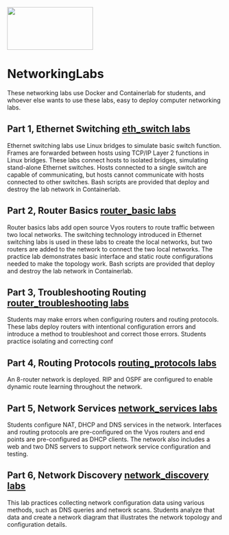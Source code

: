 <img src="https://www.tamusa.edu/brandguide/jpeglogos/tamusa_final_logo_bw1.jpg" width="200" height="100"> 

# NetworkingLabs
These networking labs use Docker and Containerlab for students, and whoever else wants to use these labs, easy to deploy computer networking labs.

## Part 1, Ethernet Switching [eth_switch labs](https://github.com/kabarton62/NetworkingLabs/tree/main/eth_switch)

Ethernet switching labs use Linux bridges to simulate basic switch function. Frames are forwarded between hosts using TCP/IP Layer 2 functions in Linux bridges. These labs connect hosts to isolated bridges, simulating stand-alone Ethernet switches. Hosts connected to a single switch are capable of communicating, but hosts cannot communicate with hosts connected to other switches. Bash scripts are provided that deploy and destroy the lab network in Containerlab.

## Part 2, Router Basics [router_basic labs](https://github.com/kabarton62/NetworkingLabs/tree/main/router_basic)
Router basics labs add open source Vyos routers to route traffic between two local networks. The switching technology introduced in Ethernet switching labs is used in these labs to create the local networks, but two routers are added to the network to connect the two local networks. The practice lab demonstrates basic interface and static route configurations needed to make the topology work. Bash scripts are provided that deploy and destroy the lab network in Containerlab.

## Part 3, Troubleshooting Routing [router_troubleshooting labs](https://github.com/kabarton62/NetworkingLabs/tree/main/router_troubleshooting)
Students may make errors when configuring routers and routing protocols. These labs deploy routers with intentional configuration errors and introduce a method to troubleshoot and correct those errors. Students practice isolating and correcting conf 

## Part 4, Routing Protocols [routing_protocols labs](https://github.com/kabarton62/NetworkingLabs/tree/main/routing_protocols)
An 8-router network is deployed. RIP and OSPF are configured to enable dynamic route learning throughout the network. 

## Part 5, Network Services [network_services labs](https://github.com/kabarton62/NetworkingLabs/tree/main/network_services)
Students configure NAT, DHCP and DNS services in the network. Interfaces and routing protocols are pre-configured on the Vyos routers and end points are pre-configured as DHCP clients. The network also includes a web and two DNS servers to support network service configuration and testing.

## Part 6, Network Discovery [network_discovery labs](https://github.com/kabarton62/NetworkingLabs/tree/main/network_services)
This lab practices collecting network configuration data using various methods, such as DNS queries and network scans. Students analyze that data and create a network diagram that illustrates the network topology and configuration details. 
